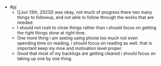 - #pj
	- [[Jun 13th, 2023]] was okay, not much of progress there two many things to followup, and not able to follow through the works that are needed
	- I should not rush to close things rather than i should focus on getting the right things done at right time.
	- One more thing i am seeing using phone too much not even spending time on reading, i should focus on reading as well. that is important keep my moe and motivation level proper.
	- Good that most of my backlogs are getting cleared i should focus on taking up one by one thing.